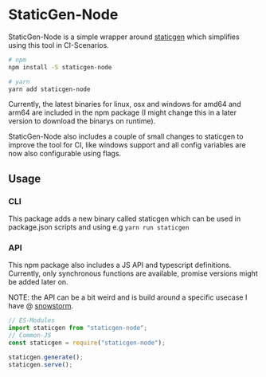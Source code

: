 # StaticGen-Node

StaticGen-Node is a simple wrapper around [staticgen](https://github.com/tj/staticgen) which simplifies using this tool in CI-Scenarios.

```bash
# npm
npm install -S staticgen-node

# yarn
yarn add staticgen-node
```

Currently, the latest binaries for linux, osx and windows for amd64 and arm64 are included in the npm package (I might change this in a later version to download the binarys on runtime).

StaticGen-Node also includes a couple of small changes to staticgen to improve the tool for CI, like windows support and all config variables are now also configurable using flags.

## Usage

### CLI
This package adds a new binary called staticgen which can be used in package.json scripts and using e.g `yarn run staticgen`
### API
This npm package also includes a JS API and typescript definitions. Currently, only synchronous functions are available, promise versions might be added later on.

NOTE: the API can be a bit weird and is build around a specific usecase I have @ [snowstorm](https://github.com/explodingcamera/snowstorm).

```ts
// ES-Modules
import staticgen from "staticgen-node";
// Common-JS
const staticgen = require("staticgen-node");

staticgen.generate();
staticgen.serve();
```